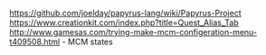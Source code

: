 https://github.com/joelday/papyrus-lang/wiki/Papyrus-Project
https://www.creationkit.com/index.php?title=Quest_Alias_Tab
http://www.gamesas.com/trying-make-mcm-configeration-menu-t409508.html - MCM states